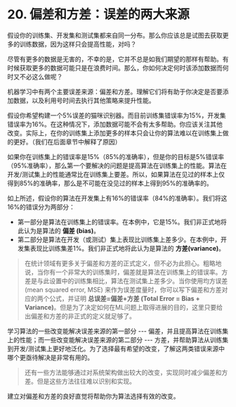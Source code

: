 # 20. 偏差和方差：误差的两大来源
假设你的训练集、开发集和测试集都来自同一分布。那么你应该总是试图去获取更多的训练数据，因为这样只会提高性能，对吗？

尽管有更多的数据是无害的，不幸的是，它并不总是如我们期望的那样有帮助。有时候获取更多的数据可能只是在浪费时间。那么，你如何决定何时该添加数据而何时又不必这么做呢？

机器学习中有两个主要误差来源：偏差和方差。理解它们将有助于你决定是否要添加数据，以及利用号时间去执行其他策略来提升性能。

假设你希望构建一个5%误差的猫咪识别器。而目前训练集错误率为15%，开发集错误率为16%。在这种情况下，添加数据可能不会有太多帮助。你应该关注其他改变。实际上，在你的训练集上添加更多的样本只会让你的算法难以在训练集上做的更好。（我们在后面章节中解释了原因）

如果你在训练集上的错误率是15%（85%的准确率），但是你的目标是5%错误率（95%准确率），那么第一个要解决的问题是提高算法在训练集上的性能。算法在开发/测试集上的性能通常比在训练集上要差。所以，如果算法在见过的样本上仅得到85%的准确率，那么是不可能在没见过的样本上得到95%的准确率的。

如上所述，假设你的算法在开发集上有16%的错误率（84%的准确率）。我们将这16%的错误分为两部分：

- 第一部分是算法在训练集上的错误率。在本例中，它是15%。我们非正式地将此认为是算法的 **偏差 (bias)**。
- 第二部分是算法在开发（或测试）集上表现比训练集上差多少。在本例中，开发集表现比训练集差1%。我们非正式地将此认为是算法的 **方差(variance)**。

> 在统计领域有更多关于偏差和方差的正式定义，但不必为此担心。粗略地说，当你有一个非常大的训练集时，偏差就是算法在训练集上的错误率。方差是与此设置中的训练集相比，算法在测试集上差多少。当你使用均方误差 (mean squared error, MSE) 来作为误差度量时，你可以写下偏差和方差对应的两个公式，并证明 **总误差=偏差+方差 (Total Error = Bias + Variance)**。但是为了决定如何在ML问题上取得进展的目的，这里只要给出偏差和方差的非正式的定义就足够了。

学习算法的一些改变能解决误差来源的第一部分 --- 偏差，并且提高算法在训练集上的性能；而一些改变能解决误差来源的第二部分 --- 方差，并帮助算法从训练集到开发/测试集上更好地泛化。为了选择最有希望的改变，了解这两类错误来源中哪个更亟待解决是非常有用的。

> 还有一些方法能够通过对系统架构做出较大的改变，实现同时减少偏差和方差。但是这些方法往往难以识别和实现。

建立对偏差和方差的良好直觉将帮助你为算法选择有效的改变。
